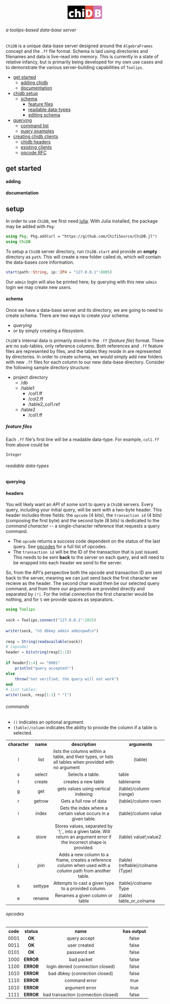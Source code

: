 <div align="center">
<img src="https://github.com/ChifiSource/image_dump/blob/main/laboratory/tools/chifiDB.png" width="120"></img>
</div>

###### a toolips-based data-base server
`ChiDB` is a unique data-base server designed around the `AlgebraFrames` concept and the `.ff` file format. Schema is laid using directories and filenames and data is live-read into memory. This is currently in a state of relative infancy, but is primarily being developed for my own use cases and to demonstrate the various server-building capabilities of `Toolips`.
- [get started](#get-started)
  - [adding chidb](#adding)
  - [documentation](#documentation)
- [chidb setup](#setup)
  - [schema](#schema)
    - [feature files](#feature-files)
    - [readable data-types](#readable-data-types)
    - [editing schema](#editing-schema)
- [querying](#querying)
  - [command list](#commands)
  - [query examples](#example-queries)
- [creating chidb clients](#creating-clients)
  - [chidb headers](#headers)
  - [existing clients](#existing-clients)
  - [opcode RFC](#opcodes)
 
## get started

#### adding

#### documentation

## setup
In order to use `ChiDB`, we first need [julia](https://julialang.org). With Julia installed, the package may be added with `Pkg`:
```julia
using Pkg; Pkg.add(url = "https://github.com/ChifiSource/ChiDB.jl")
using ChiDB
```
To setup a `ChiDB` server directory, run `ChiDB.start` and provide an **empty** directory as `path`. This will create a new folder called `db`, which will contain the data-bases core information.
```julia
start(path::String, ip::IP4 = "127.0.0.1":8005)
```
Our `admin` login will also be printed here; by querying with this new `admin` login we may create new users.
#### schema
Once we have a data-base server and its directory, we are going to need to create schema. There are two ways to create your schema:
- *querying*
- or by simply creating a filesystem.

`ChiDB`'s internal data is primarily stored in the `.ff` (*feature file*) format. There are no sub-tables, only reference columns. Both references and `.ff` feature files are represented by files, and the tables they reside in are represented by directories. In order to create schema, we would simply add new folders with new `.ff` files for each column to our new data-base directory. Consider the following sample directory structure:
- project directory
  - /db
  - /table1
    - /col1.ff
    - /col2.ff
    - /table2_col1.ref
  - /table2
    - /col1.ff

##### feature files
Each `.ff` file's first line will be a readable data-type. For example, `col1.ff` from above could be
```ff
Integer
```
###### readable data-types

#### querying

#### headers
You will likely want an *API* of some sort to query a `ChiDB` servers. Every query, including your initial query, will be sent with a two-byte header. This header includes three fields: the `opcode` (4 bits), the `transaction id` (4 bits) (composing the first byte) and the second byte (8 bits) is dedicated to the *command character* -- a single-character reference that requests a query command.
- The `opcode` returns a success code dependent on the status of the last query. See [opcodes](#opcodes) for a full list of opcodes.
- The `transaction id` will be the ID of the transaction that is just issued. This needs to be sent **back** to the server on each query, and will need to be wrapped into each header we send to the server.

So, from the API's perspective both the opcode and transaction ID are sent back to the server, meaning we can just send back the first character we recieve as the header. The second char would then be our selected query command, and from there our arguments are provided directly and separated by `|!|`. For the initial connection the first character would be nothing, and for `S` we provide spaces as separators.
```julia
using Toolips

sock = Toolips.connect("127.0.0.1":2025)

write!(sock, "nS dbkey admin adminpwd\n")

resp = String(readavailable(sock))
# (opcode)
header = bitstring(resp[1:1])

if header[1:4] == "0001"
    println("query accepted!")
else
    throw("not verified, the query will not work")
end
# list tables:
write!(sock, resp[1:1] * "l")
```
###### commands
- `()` indicates an optional argument.
- `(table)/column` indicates the ability to provide the column if a table is selected.
<table>
  <tr>
    <th>character</th>
    <th>name</th>
    <th>description</th>
    <th>arguments</th>
  </tr>
  <tr>
    <td align="center">l</td>
    <td align="center">list</td>
    <td>lists the columns within a table, and their types, or lists all tables when provided with no argument</td>
    <td align="center">(table)</td>
  </tr>
    <tr>
    <td align="center">s</td>
    <td align="center">select</td>
    <td align="center">Selects a table.</td>
    <td>table</td>
  </tr>
    <tr>
    <td align="center">t</td>
    <td align="center">create</td>
    <td align="center">creates a new table</td>
    <td>tablename</td>
  </tr>
      <tr>
    <td align="center">g</td>
    <td align="center">get</td>
    <td align="center">gets values using vertical indexing</td>
    <td>(table)/column (range)</td>
  </tr>
        <tr>
    <td align="center">r</td>
    <td align="center">getrow</td>
    <td align="center">Gets a full row of data</td>
    <td>(table)/column rown</td>
  </tr>
          <tr>
    <td align="center">i</td>
    <td align="center">index</td>
    <td align="center">Gets the index where a certain value occurs in a given table.</td>
    <td>(table)/column value</td>
  </tr>
            <tr>
    <td align="center">a</td>
    <td align="center">store</td>
    <td align="center">Stores values, separated by `!;`, into a given table. Will return an argument error if the incorrect shape is provided.</td>
    <td>(table) value!;value2</td>
  </tr>
              <tr>
    <td align="center">j</td>
    <td align="center">join</td>
    <td align="center">Adds a new column to a frame, creates a reference column when used with a column path from another table.</td>
    <td>(table) (reftable)/colname (Type)</td>
  </tr>
                <tr>
    <td align="center">k</td>
    <td align="center">settype</td>
    <td align="center">Attempts to cast a given type to a provided column.</td>
    <td>(table)/colname Type</td>
  </tr>
                <tr>
    <td align="center">e</td>
    <td align="center">rename</td>
    <td align="center">Renames a given column or table</td>
    <td>(table) table_or_colname</td>
  </tr>
</table>

###### opcodes

<div align="center">
<table>
  <tr>
  <th>code</th>
  <th>status</th>
  <th>name</th></th>
  <th>has output</th>
</tr>
  <tr>
    <td align="center">0001</td>
    <td align="center"><b>OK</b></td>
    <td align="center">query accept</td>
    <td align="center">false</td>
  </tr>
    <tr>
    <td align="center">0011</td>
    <td align="center"><b>OK</b></td>
    <td align="center">user created</td>
    <td align="center">false</td>
  </tr>
  <tr>
    <td align="center">0101</td>
    <td align="center"><b>OK</b></td>
    <td align="center">password set</td>
    <td align="center">false</td>
  </tr>
    <tr>
    <td align="center">1000</td>
    <td align="center"><b>ERROR</b></td>
    <td align="center">bad packet</td>
    <td align="center">false</td>
  </tr>
      <tr>
    <td align="center">1100</td>
    <td align="center"><b>ERROR</b></td>
    <td align="center">login denied (connection closed)</td>
    <td align="center">false</td>
  </tr>
        <tr>
    <td align="center">1010</td>
    <td align="center"><b>ERROR</b></td>
    <td align="center">bad dbkey (connection closed)</td>
    <td align="center">false</td>
  </tr>
    <tr>
    <td align="center">1110</td>
    <td align="center"><b>ERROR</b></td>
    <td align="center">command error</td>
    <td align="center">true</td>
  </tr>
      <tr>
    <td align="center">1010</td>
    <td align="center"><b>ERROR</b></td>
    <td align="center">argument error</td>
    <td align="center">true</td>
  </tr>
        <tr>
    <td align="center">1111</td>
    <td align="center"><b>ERROR</b></td>
    <td align="center">bad transaction (connection closed)</td>
    <td align="center">false</td>
  </tr>
</table>
</div>
